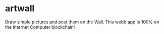 # artwall

Draw simple pictures and post them on the Wall. This webb app is 100% on the Internet Computer blockchain!
